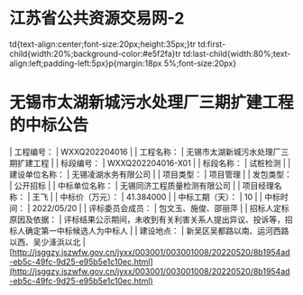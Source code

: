 # 江苏省公共资源交易网-2
td{text-align:center;font-size:20px;height:35px;}tr td:first-child{width:20%;background-color:#e5f2fa}tr td:last-child{width:80%;text-align:left;padding-left:5px}p{margin:18px 5%;font-size:20px}

# 无锡市太湖新城污水处理厂三期扩建工程的中标公告

| 工程编号： | WXXQ202204016 |
| 工程名称： | 无锡市太湖新城污水处理厂三期扩建工程 |
| 标段编号： | WXXQ202204016-X01 |
| 标段名称： | 试桩检测 |
| 建设单位名称： | 无锡凌湖水务有限公司 |
| 项目类型： | 项目管理 |
| 发包类型： | 公开招标 |
| 中标单位名称： | 无锡同济工程质量检测有限公司 |
| 项目经理名称： | 王飞 |
| 中标价（万元）： | 41.384000 |
| 中标工期（天）： | 10 |
| 中标时间： | 2022/05/20 |
| 评标委员会成员： | 包文玉、施俊、邵丽萍 |
| 招标人定标原因及依据： | 评标结果公示期间，未收到有关利害关系人提出异议、投诉等，招标人确定第一中标候选人为中标人 |
| 建设地点： | 新吴区吴都路以南、运河西路以西、吴少洚浜以北 | 
 [http://jsggzy.jszwfw.gov.cn/jyxx/003001/003001008/20220520/8b1954ad-eb5c-49fc-9d25-e95b5e1c10ec.html](http://jsggzy.jszwfw.gov.cn/jyxx/003001/003001008/20220520/8b1954ad-eb5c-49fc-9d25-e95b5e1c10ec.html)
